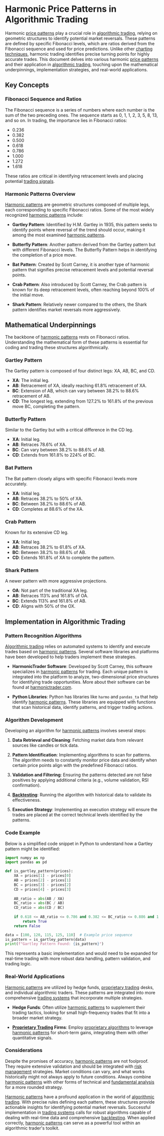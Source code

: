 # Harmonic Price Patterns in Algorithmic Trading

Harmonic [price patterns](../p/price_patterns.md) play a crucial role in [algorithmic trading](../a/algorithmic_trading.md), relying on geometric structures to identify potential market reversals. These patterns are defined by specific Fibonacci levels, which are ratios derived from the Fibonacci sequence and used for price predictions. Unlike other [charting techniques](../c/charting_techniques.md), harmonic trading identifies precise turning points for highly accurate trades. This document delves into various harmonic [price patterns](../p/price_patterns.md) and their application in [algorithmic trading](../a/algorithmic_trading.md), touching upon the mathematical underpinnings, implementation strategies, and real-world applications. 

## Key Concepts

### Fibonacci Sequence and Ratios

The Fibonacci sequence is a series of numbers where each number is the sum of the two preceding ones. The sequence starts as 0, 1, 1, 2, 3, 5, 8, 13, and so on. In trading, the importance lies in Fibonacci ratios: 

- 0.236
- 0.382
- 0.500
- 0.618
- 0.786
- 1.000
- 1.272
- 1.618

These ratios are critical in identifying retracement levels and placing potential [trading signals](../t/trading_signals.md).

### Harmonic Patterns Overview

[Harmonic patterns](../h/harmonic_patterns.md) are geometric structures composed of multiple legs, each corresponding to specific Fibonacci ratios. Some of the most widely recognized [harmonic patterns](../h/harmonic_patterns.md) include:

- **Gartley Pattern**: Identified by H.M. Gartley in 1935, this pattern seeks to identify points where reversal of the trend should occur, making it among the most examined [harmonic patterns](../h/harmonic_patterns.md).
  
- **Butterfly Pattern**: Another pattern derived from the Gartley pattern but with different Fibonacci levels. The Butterfly Pattern helps in identifying the completion of a price move.
  
- **Bat Pattern**: Created by Scott Carney, it is another type of harmonic pattern that signifies precise retracement levels and potential reversal points.
  
- **Crab Pattern**: Also introduced by Scott Carney, the Crab pattern is known for its deep retracement levels, often reaching beyond 100% of the initial move.
  
- **Shark Pattern**: Relatively newer compared to the others, the Shark pattern identifies market reversals more aggressively.

## Mathematical Underpinnings

The backbone of [harmonic patterns](../h/harmonic_patterns.md) rests on Fibonacci ratios. Understanding the mathematical form of these patterns is essential for coding and trading these structures algorithmically.

### Gartley Pattern

The Gartley pattern is composed of four distinct legs: XA, AB, BC, and CD.

- **XA**: The initial leg.
- **AB**: Retracement of XA, ideally reaching 61.8% retracement of XA.
- **BC**: Extension of AB, which can vary between 38.2% to 88.6% retracement of AB.
- **CD**: The longest leg, extending from 127.2% to 161.8% of the previous move BC, completing the pattern.

### Butterfly Pattern

Similar to the Gartley but with a critical difference in the CD leg.

- **XA**: Initial leg.
- **AB**: Retraces 78.6% of XA.
- **BC**: Can vary between 38.2% to 88.6% of AB.
- **CD**: Extends from 161.8% to 224% of BC.

### Bat Pattern

The Bat pattern closely aligns with specific Fibonacci levels more accurately.

- **XA**: Initial leg.
- **AB**: Retraces 38.2% to 50% of XA.
- **BC**: Between 38.2% to 88.6% of AB.
- **CD**: Completes at 88.6% of the XA.

### Crab Pattern

Known for its extensive CD leg.

- **XA**: Initial leg.
- **AB**: Retraces 38.2% to 61.8% of XA.
- **BC**: Between 38.2% to 88.6% of AB.
- **CD**: Extends 161.8% of XA to complete the pattern.

### Shark Pattern

A newer pattern with more aggressive projections.

- **OA**: Not part of the traditional XA leg.
- **AB**: Retraces 113% and 161.8% of OA.
- **BC**: Extends 113% and 161.8% of AB.
- **CD**: Aligns with 50% of the OX.

## Implementation in Algorithmic Trading

### Pattern Recognition Algorithms 

[Algorithmic trading](../a/algorithmic_trading.md) relies on automated systems to identify and execute trades based on [harmonic patterns](../h/harmonic_patterns.md). Several software libraries and platforms have been developed to help traders implement these strategies.

- **HarmonicTrader Software**: Developed by Scott Carney, this software specializes in [harmonic patterns](../h/harmonic_patterns.md) for trading. Each unique pattern is integrated into the platform to analyze, two-dimensional price structures for identifying trade opportunities. More about their software can be found at [harmonictrader.com](https://www.harmonictrader.com).

- **Python Libraries**: Python has libraries like `harmo` and `pandas_ta` that help identify [harmonic patterns](../h/harmonic_patterns.md). These libraries are equipped with functions that scan historical data, identify patterns, and trigger trading actions.

### Algorithm Development

Developing an algorithm for [harmonic patterns](../h/harmonic_patterns.md) involves several steps:

1. **Data Retrieval and Cleaning**: Fetching market data from relevant sources like candles or tick data.
  
2. **Pattern Identification**: Implementing algorithms to scan for patterns. The algorithm needs to constantly monitor price data and identify when certain price points align with the predefined Fibonacci ratios.

3. **Validation and Filtering**: Ensuring the patterns detected are not false positives by applying additional criteria (e.g., volume validation, RSI confirmation).

4. **[Backtesting](../b/backtesting.md)**: Running the algorithm with historical data to validate its effectiveness.

5. **Execution Strategy**: Implementing an execution strategy will ensure the trades are placed at the correct technical levels identified by the patterns.

### Code Example

Below is a simplified code snippet in Python to understand how a Gartley pattern might be identified:

```python
import numpy as np
import pandas as pd

def is_gartley_pattern(prices):
    XA = prices[1] - prices[0]
    AB = prices[2] - prices[1]
    BC = prices[3] - prices[2]
    CD = prices[4] - prices[3]
    
    AB_ratio = abs(AB / XA)
    BC_ratio = abs(BC / AB)
    CD_ratio = abs(CD / BC)
    
    if 0.618 <= AB_ratio <= 0.786 and 0.382 <= BC_ratio <= 0.886 and 1.27 <= CD_ratio <= 1.618:
        return True
    return False

data = [100, 120, 115, 125, 110]  # Example price sequence
is_pattern = is_gartley_pattern(data)
print(f"Gartley Pattern Found: {is_pattern}")
```

This represents a basic implementation and would need to be expanded for real-time trading with more robust data handling, pattern validation, and trading logic. 

### Real-World Applications

[Harmonic patterns](../h/harmonic_patterns.md) are utilized by hedge funds, [proprietary trading](../p/proprietary_trading.md) desks, and individual algorithmic traders. These patterns are integrated into more comprehensive [trading systems](../t/trading_systems.md) that incorporate multiple strategies. 

- **Hedge Funds**: Often utilize [harmonic patterns](../h/harmonic_patterns.md) to supplement their trading tactics, looking for small high-frequency trades that fit into a broader market strategy.
  
- **[Proprietary Trading](../p/proprietary_trading.md) Firms**: Employ [proprietary algorithms](../p/proprietary_algorithms.md) to leverage [harmonic patterns](../h/harmonic_patterns.md) for short-term gains, integrating them with other quantitative signals.

### Considerations

Despite the promises of accuracy, [harmonic patterns](../h/harmonic_patterns.md) are not foolproof. They require extensive validation and should be integrated with [risk management](../r/risk_management.md) strategies. Market conditions can vary, and what works historically might not always apply to future conditions. Always combine [harmonic patterns](../h/harmonic_patterns.md) with other forms of technical and [fundamental analysis](../f/fundamental_analysis.md) for a more rounded strategy.

[Harmonic patterns](../h/harmonic_patterns.md) have a profound application in the world of [algorithmic trading](../a/algorithmic_trading.md). With precise rules defining each pattern, these structures provide actionable insights for identifying potential market reversals. Successful implementation in [trading systems](../t/trading_systems.md) calls for robust algorithms capable of dealing with real-time data and comprehensive [backtesting](../b/backtesting.md). When applied correctly, [harmonic patterns](../h/harmonic_patterns.md) can serve as a powerful tool within an algorithmic trader's toolkit.